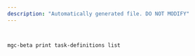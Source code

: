 ```yaml
---
description: "Automatically generated file. DO NOT MODIFY"
---
```


```bash


mgc-beta print task-definitions list

```